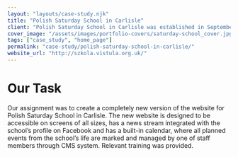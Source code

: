 ```yaml
---
layout: "layouts/case-study.njk"
title: "Polish Saturday School in Carlisle"
client: "Polish Saturday School in Carlisle was established in September 2012 and since then it has been educating children from Polish families living in Cumbria and Scotland. Jarosław Jakubiak, founder of VISTULA association who’s behind Polish Saturday School project just recently had won prestige award from Diverse Cumbria organisation in recognition of his success in the award category “Educational Champion”. Exactly for leading this project! How cool is that?"
cover_image: "/assets/images/portfolio-covers/saturday-school_cover.jpg"
tags: ["case_study", "home_page"]
permalink: "case-study/polish-saturday-school-in-carlisle/"
website_url: "http://szkola.vistula.org.uk/"
---
```


# Our Task

Our assignment was to create a completely new version of the website for Polish Saturday School in Carlisle. The new website is designed to be accessible on screens of all sizes, has a news stream integrated with the school’s profile on Facebook and has a built-in calendar, where all planned events from the school’s life are marked and managed by one of staff members through CMS system. Relevant training was provided.
